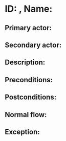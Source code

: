 # ID: , Name:

## **Primary actor**:

## **Secondary actor**:

## **Description**:

## Preconditions:

## Postconditions:

## Normal flow:

## Exception:
